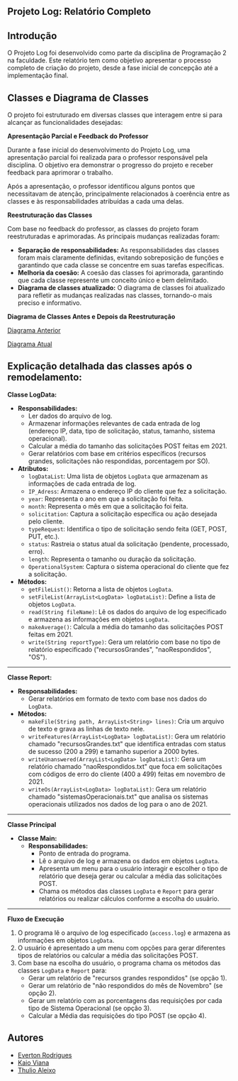 ## Projeto Log: Relatório Completo

**Introdução**
---
O Projeto Log foi desenvolvido como parte da disciplina de Programação 2 na faculdade. Este relatório tem como objetivo apresentar o processo completo de criação do projeto, desde a fase inicial de concepção até a implementação final.

**Classes e Diagrama de Classes**
---
O projeto foi estruturado em diversas classes que interagem entre si para alcançar as funcionalidades desejadas:

**Apresentação Parcial e Feedback do Professor**

Durante a fase inicial do desenvolvimento do Projeto Log, uma apresentação parcial foi realizada para o professor responsável pela disciplina. O objetivo era demonstrar o progresso do projeto e receber feedback para aprimorar o trabalho.

Após a apresentação, o professor identificou alguns pontos que necessitavam de atenção, principalmente relacionados à coerência entre as classes e às responsabilidades atribuídas a cada uma delas. 

**Reestruturação das Classes**

Com base no feedback do professor, as classes do projeto foram reestruturadas e aprimoradas. As principais mudanças realizadas foram:

* **Separação de responsabilidades:** As responsabilidades das classes foram mais claramente definidas, evitando sobreposição de funções e garantindo que cada classe se concentre em suas tarefas específicas.
* **Melhoria da coesão:** A coesão das classes foi aprimorada, garantindo que cada classe represente um conceito único e bem delimitado.
* **Diagrama de classes atualizado:** O diagrama de classes foi atualizado para refletir as mudanças realizadas nas classes, tornando-o mais preciso e informativo.

**Diagrama de Classes Antes e Depois da Reestruturação**


[Diagrama Anterior](https://lucid.app/documents/embedded/e41c0bbd-e7ea-4807-9b99-47b317af2e12)

[Diagrama Atual](https://lucid.app/documents/embedded/b08f71e5-8ca1-471b-b942-503e93cba1d9)



**Explicação detalhada das classes após o remodelamento:**
---
**Classe LogData:**
* **Responsabilidades:**
    * Ler dados do arquivo de log.
    * Armazenar informações relevantes de cada entrada de log (endereço IP, data, tipo de solicitação, status, tamanho, sistema operacional).
    * Calcular a média do tamanho das solicitações POST feitas em 2021.
    * Gerar relatórios com base em critérios específicos (recursos grandes, solicitações não respondidas, porcentagem por SO).
* **Atributos:**
    * `logDataList`: Uma lista de objetos `LogData` que armazenam as informações de cada entrada de log.
    * `IP_Adress`: Armazena o endereço IP do cliente que fez a solicitação.
    * `year`: Representa o ano em que a solicitação foi feita.
    * `month`: Representa o mês em que a solicitação foi feita.
    * `solicitation`: Captura a solicitação específica ou ação desejada pelo cliente.
    * `typeRequest`: Identifica o tipo de solicitação sendo feita (GET, POST, PUT, etc.).
    * `status`: Rastreia o status atual da solicitação (pendente, processado, erro).
    * `length`: Representa o tamanho ou duração da solicitação.
    * `OperationalSystem`: Captura o sistema operacional do cliente que fez a solicitação.
* **Métodos:**
    * `getFileList()`: Retorna a lista de objetos `LogData`.
    * `setFileList(ArrayList<LogData> logDataList)`: Define a lista de objetos `LogData`.
    * `read(String fileName)`: Lê os dados do arquivo de log especificado e armazena as informações em objetos `LogData`.
    * `makeAverage()`: Calcula a média do tamanho das solicitações POST feitas em 2021.
    * `write(String reportType)`: Gera um relatório com base no tipo de relatório especificado ("recursosGrandes", "naoRespondidos", "OS").
---
**Classe Report:**
* **Responsabilidades:**
    * Gerar relatórios em formato de texto com base nos dados do `LogData`.
* **Métodos:**
    * `makeFile(String path, ArrayList<String> lines)`: Cria um arquivo de texto e grava as linhas de texto nele.
    * `writeFeatures(ArrayList<LogData> logDataList)`: Gera um relatório chamado "recursosGrandes.txt" que identifica entradas com status de sucesso (200 a 299) e tamanho superior a 2000 bytes.
    * `writeUnanswered(ArrayList<LogData> logDataList)`: Gera um relatório chamado "naoRespondidos.txt" que foca em solicitações com códigos de erro do cliente (400 a 499) feitas em novembro de 2021.
    * `writeOs(ArrayList<LogData> logDataList)`: Gera um relatório chamado "sistemasOperacionais.txt" que analisa os sistemas operacionais utilizados nos dados de log para o ano de 2021.
---
**Classe Principal**

* **Classe Main:**
    * **Responsabilidades:**
        * Ponto de entrada do programa.
        * Lê o arquivo de log e armazena os dados em objetos `LogData`.
        * Apresenta um menu para o usuário interagir e escolher o tipo de relatório que deseja gerar ou calcular a média das solicitações POST.
        * Chama os métodos das classes `LogData` e `Report` para gerar relatórios ou realizar cálculos conforme a escolha do usuário.
---
**Fluxo de Execução**

1. O programa lê o arquivo de log especificado (`access.log`) e armazena as informações em objetos `LogData`.
2. O usuário é apresentado a um menu com opções para gerar diferentes tipos de relatórios ou calcular a média das solicitações POST.
3. Com base na escolha do usuário, o programa chama os métodos das classes `LogData` e `Report` para:
    * Gerar um relatório de "recursos grandes respondidos" (se opção 1).
    * Gerar um relatório de "não respondidos do mês de Novembro" (se opção 2).
    * Gerar um relatório com as porcentagens das requisições por cada tipo de Sistema Operacional (se opção 3).
    * Calcular a Média das requisições do tipo POST (se opção 4).

## Autores

- [Everton Rodrigues](https://github.com/EvertnRS/)
- [Kaio Viana](https://github.com/ok-kioo)
- [Thulio Aleixo](https://github.com/Thulio05)
